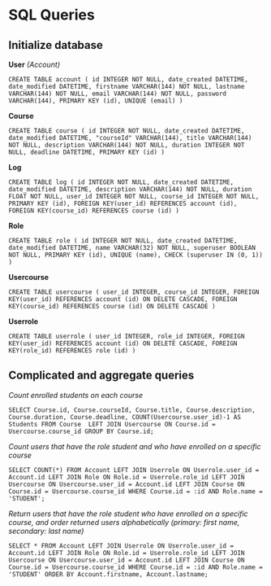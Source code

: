 # SQL Queries

## Initialize database

__User__ *(Account)*

`CREATE TABLE account (
	id INTEGER NOT NULL,
	date_created DATETIME,
	date_modified DATETIME,
	firstname VARCHAR(144) NOT NULL,
	lastname VARCHAR(144) NOT NULL,
	email VARCHAR(144) NOT NULL,
	password VARCHAR(144),
	PRIMARY KEY (id),
	UNIQUE (email)
)`

__Course__

`CREATE TABLE course (
	id INTEGER NOT NULL,
	date_created DATETIME,
	date_modified DATETIME,
	"courseId" VARCHAR(144),
	title VARCHAR(144) NOT NULL,
	description VARCHAR(144) NOT NULL,
	duration INTEGER NOT NULL,
	deadline DATETIME,
	PRIMARY KEY (id)
)`

__Log__

`CREATE TABLE log (
	id INTEGER NOT NULL,
	date_created DATETIME,
	date_modified DATETIME,
	description VARCHAR(144) NOT NULL,
	duration FLOAT NOT NULL,
	user_id INTEGER NOT NULL,
	course_id INTEGER NOT NULL,
	PRIMARY KEY (id),
	FOREIGN KEY(user_id) REFERENCES account (id),
	FOREIGN KEY(course_id) REFERENCES course (id)
)`

__Role__

`CREATE TABLE role (
	id INTEGER NOT NULL,
	date_created DATETIME,
	date_modified DATETIME,
	name VARCHAR(32) NOT NULL,
	superuser BOOLEAN NOT NULL,
	PRIMARY KEY (id),
	UNIQUE (name),
	CHECK (superuser IN (0, 1))
)`

__Usercourse__

`CREATE TABLE usercourse (
	user_id INTEGER,
	course_id INTEGER,
	FOREIGN KEY(user_id) REFERENCES account (id) ON DELETE CASCADE,
	FOREIGN KEY(course_id) REFERENCES course (id) ON DELETE CASCADE
)`

__Userrole__

`CREATE TABLE userrole (
	user_id INTEGER,
	role_id INTEGER,
	FOREIGN KEY(user_id) REFERENCES account (id) ON DELETE CASCADE,
	FOREIGN KEY(role_id) REFERENCES role (id)
)`

## Complicated and aggregate queries

*Count enrolled students on each course*

`SELECT Course.id, Course.courseId, Course.title, Course.description, Course.duration, Course.deadline, COUNT(Usercourse.user_id)-1 AS Students FROM Course 
LEFT JOIN Usercourse ON Course.id = Usercourse.course_id
GROUP BY Course.id;`

*Count users that have the role student and who have enrolled on a specific course*

`SELECT COUNT(*) FROM Account
LEFT JOIN Userrole ON Userrole.user_id = Account.id
LEFT JOIN Role ON Role.id = Userrole.role_id
LEFT JOIN Usercourse ON Usercourse.user_id = Account.id
LEFT JOIN Course ON Course.id = Usercourse.course_id
WHERE Course.id = :id AND Role.name = 'STUDENT';`

*Return users that have the role student who have enrolled on a specific course, and order returned users alphabetically (primary: first name, secondary: last name)*

`SELECT * FROM Account
LEFT JOIN Userrole ON Userrole.user_id = Account.id
LEFT JOIN Role ON Role.id = Userrole.role_id
LEFT JOIN Usercourse ON Usercourse.user_id = Account.id
LEFT JOIN Course ON Course.id = Usercourse.course_id
WHERE Course.id = :id AND Role.name = 'STUDENT'
ORDER BY Account.firstname, Account.lastname;`
